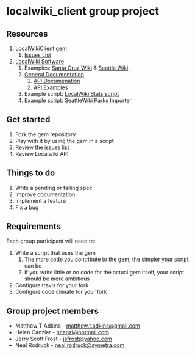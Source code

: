 # localwiki_client group project

## Resources

1. [LocalWikiClient gem](https://github.com/codeforseattle/localwiki_client/)
    1. [Issues List](https://github.com/codeforseattle/localwiki_client/issues?state=open)
1. [LocalWiki Software](http://localwiki.org/)
    1. Examples: [Santa Cruz Wiki](https://scruzwiki.org/) & [Seattle Wiki](http://seattlewiki.net)
    1. [General Documentation](http://localwiki.readthedocs.org/en/latest/)
        1. [API Documenation](http://localwiki.readthedocs.org/en/latest/api.html)
        1. [API Examples](http://localwiki.readthedocs.org/en/latest/api_examples.html)
    1. Example script: [LocalWiki Stats script](https://github.com/sethvincent/localwiki_stats.rb)
    1. Example script: [SeattleWiki Parks Importer](https://github.com/sethvincent/seattlewiki_parks_importer)

## Get started
1. Fork the gem repository
1. Play with it by using the gem in a script
1. Review the issues list
1. Review Localwiki API

## Things to do
1. Write a pending or failing spec
1. Improve documentation
1. Implement a feature
1. Fix a bug

## Requirements
Each group participant will need to:

1. Write a script that uses the gem
    1. The more code you contribute to the gem, the simpler your script can be
    1. If you write little or no code for the actual gem itself, your script should be more ambitious
1. Configure travis for your fork
1. Configure code climate for your fork

## Group project members
* Matthew T Adkins - matthew.t.adkins@gmail.com
* Helen Canzler - hcanzl@hotmail.com
* Jerry Scott Frost - jsfrost@yahoo.com
* Neal Rodruck - neal.rodruck@symetra.com

